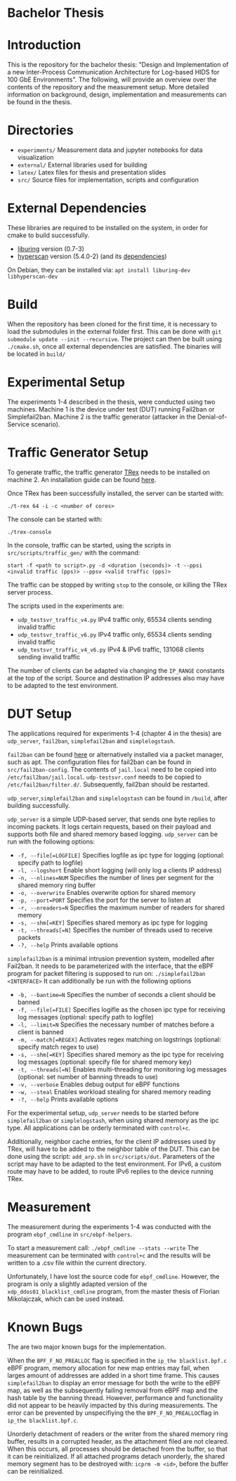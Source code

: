 # Bachelor Thesis

# Introduction
This is the repository for the bachelor thesis:  "Design and Implementation of a new Inter-Process Communication Architecture for Log-based HIDS for 100 GbE Environments".
The following, will provide an overview over the contents of the repository and the measurement setup.
More detailed information on background, design, implementation and measurements can be found in the thesis.

# Directories
- `experiments/` Measurement data and jupyter notebooks for data visualization
- `external/` External libraries used for building
- `latex/` Latex files for thesis and presentation slides
- `src/` Source files for implementation, scripts and configuration

# External Dependencies
These libraries are required to be installed on the system, in order for cmake to build
successfully. 
- [liburing](https://github.com/axboe/liburing) version (0.7-3)
- [hyperscan](https://github.com/intel/hyperscan) version (5.4.0-2) (and its [dependencies](https://intel.github.io/hyperscan/dev-reference/getting_started.html#)) 

On Debian, they can be installed via: `apt install liburing-dev libhyperscan-dev` 

# Build
When the repository has been cloned for the first time, it is necessary to load the submodules in the external folder first. 
This can be done with `git submodule update --init --recursive`.
The project can then be built using `./cmake.sh`, once all external dependencies are satisfied. The binaries will be located in `build/`

# Experimental Setup

The experiments 1-4 described in the thesis, were conducted using two machines. Machine 1 is the device under test (DUT)
running Fail2ban or Simplefail2ban. Machine 2 is the traffic generator (attacker in the Denial-of-Service scenario).

# Traffic Generator Setup
To generate traffic, the traffic generator [TRex](https://trex-tgn.cisco.com/) needs to be installed on machine 2. An installation guide can be found [here](https://trex-tgn.cisco.com/trex/doc/trex_manual.html#_download_and_installation). 

Once TRex has been successfully installed, the server can be started with:

`./t-rex 64 -i -c <number of cores>`

The console can be started with:

`./trex-console`

In the console, traffic can be started, using the scripts in `src/scripts/traffic_gen/` with the command:

`start -f <path to script>.py -d <duration (seconds)> -t --ppsi <invalid traffic (pps)> --ppsv <valid traffic (pps)>`

The traffic can be stopped by writing `stop` to the console, or killing the TRex server process.

The scripts used in the experiments are:
- `udp_testsvr_traffic_v4.py` IPv4 traffic only, 65534 clients sending invalid traffic
- `udp_testsvr_traffic_v6.py` IPv4 traffic only, 65534 clients sending invalid traffic
- `udp_testsvr_traffic_v4_v6.py` IPv4 & IPv6 traffic, 131068 clients sending invalid traffic

The number of clients can be adapted via changing the `IP_RANGE` constants at the top of the script. 
Source and destination IP addresses also may have to be adapted to the test environment.

# DUT Setup

The applications required for experiments 1-4 (chapter 4 in the thesis) are `udp_server`, `fail2ban`, `simplefail2ban` and `simplelogstash`.

`fail2ban` can be found [here](https://github.com/fail2ban/fail2ban) or alternatively installed via a packet manager, such as apt.
The configuration files for fail2ban can be found in `src/fail2ban-config`. The contents of `jail.local` need to be copied into
`/etc/fail2ban/jail.local`. `udp-testsvr.conf` needs to be copied to `/etc/fail2ban/filter.d/`. Subsequently, fail2ban should be restarted.

`udp_server`,`simplefail2ban` and `simplelogstash` can be found in `/build`, after building successfully.

`udp_server` is a simple UDP-based server, that sends one byte replies to incoming packets. It logs certain requests, based on their payload and supports both file and shared memory based logging. `udp_server` can be run with the following options:
- `-f, --file[=LOGFILE]`       Specifies logfile as ipc type for logging (optional: specify path to logfile)
- `-l, --logshort`             Enable short logging (will only log a clients IP
                             address)
-  `-n, --nlines=NUM`          Specifies the number of lines per segment for the    shared memory ring buffer
-  `-o, --overwrite`            Enables overwrite option for shared memory
-  `-p, --port=PORT`            Specifies the port for the server to listen at
-  `-r, --nreaders=N`           Specifies the maximum number of readers for shared memory
-  `-s, --shm[=KEY]`            Specifies shared memory as ipc type for logging
-  `-t, --threads[=N]`          Specifies the number of threads used to receive packets
-  `-?, --help`                 Prints available options

`simplefail2ban` is a minimal intrusion prevention system, modelled after Fail2ban.
It needs to be parameterized with the interface, that the eBPF program for packet filtering is supposed
to run on: `./simplefail2ban <INTERFACE>`
It can additionally be run with the following options
- `-b, --bantime=N`            Specifies the number of seconds a client should be banned
- `-f, --file[=FILE]`          Specifies logifle as the chosen ipc type for receiving log messages (optional:
                             specify path to logfile)
- `-l, --limit=N`              Specifies the necessary number of matches before a client is banned
- `-m, --match[=REGEX]`        Activates regex matching on logstrings (optional:
                             specify match regex to use)
- `-s, --shm[=KEY]`            Specifies shared memory as the ipc type for receiving log messages (optional:
                             specify file for shared memory key)
- `-t, --threads[=N]`          Enables multi-threading for monitoring log messages (optional: set number of
                             banning threads to use)
- `-v, --verbose`              Enables debug output for eBPF functions
- `-w, --steal`                Enables workload stealing for shared memory reading
- `-?, --help`                 Prints available options

For the experimental setup, `udp_server` needs to be started before `simplefail2ban` or `simplelogstash`,
when using shared memory as the ipc type. All applications can be orderly terminated 
with `control+c`.

Additionally, neighbor cache entries, for the client IP addresses used by TRex, will have to be added to the neighbor table of the DUT. This can be done using the script:
`add_arp.sh` in `src/scripts/dut`. Parameters of the script may have to be adapted 
to the test environment. For IPv6, a custom route may have to be added, to route IPv6 replies to the device running TRex.


# Measurement
The measurement during the experiments 1-4 was conducted with the program `ebpf_cmdline` in `src/ebpf-helpers`. 

To start a measurement call:
`./ebpf_cmdline --stats --write`
The measurement can be terminated with `control+c` and the results will be written to a .csv file within the current directory.

Unfortunately, I have lost the source code for `ebpf_cmdline`. However, the program is only a slightly adapted version of the `xdp_ddos01_blacklist_cmdline` program, from
the master thesis of Florian Mikolajczak, which can be used instead.

# Known Bugs
The are two major known bugs for the implementation. 

When the `BPF_F_NO_PREALLOC`
flag is specified in the `ip_the blacklist.bpf.c` eBPF program, memory allocation for 
new map entries may fail, when larges amount of addresses are added in a short time frame. This causes `simplefail2ban` to display an error message for both the write to the eBPF map, as well as the subsequently failing removal from eBPF map and the hash table by the banning thread. 
However, performance and functionality did not appear to be heavily impacted by this during measurements. The error can be prevented by unspecifiying the the `BPF_F_NO_PREALLOC`flag in `ip_the blacklist.bpf.c`.

Unorderly detachment of readers or the writer from the shared memory ring buffer, results in a corrupted header, as the attachment filed are not cleared.
When this occurs, all processes should be detached from the buffer, so that it can be reinitialized. If all attached programs detach unorderly, the shared memory segment has to be destroyed with: `icprm -m <id>`, before the buffer can be reinitialized.



